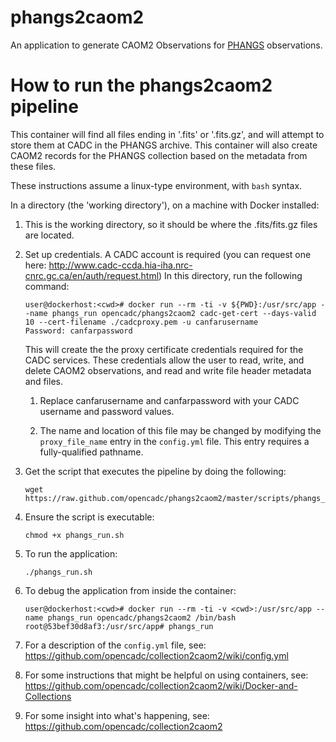 # phangs2caom2
An application to generate CAOM2 Observations for [PHANGS](https://public.nrao.edu/news/2019-alma-phangs/) observations.

# How to run the phangs2caom2 pipeline

This container will find all files ending in '.fits' or '.fits.gz', and will attempt to store them at CADC in the PHANGS archive. This container will also create CAOM2 records for the PHANGS collection based on the metadata from these files.

These instructions assume a linux-type environment, with `bash` syntax.

In a directory (the 'working directory'), on a machine with Docker installed:

1. This is the working directory, so it should be where the .fits/fits.gz files are located.

1. Set up credentials. A CADC account is required (you can request one here: 
http://www.cadc-ccda.hia-iha.nrc-cnrc.gc.ca/en/auth/request.html) In this directory, run the following command:

   ```
   user@dockerhost:<cwd># docker run --rm -ti -v ${PWD}:/usr/src/app --name phangs_run opencadc/phangs2caom2 cadc-get-cert --days-valid 10 --cert-filename ./cadcproxy.pem -u canfarusername
   Password: canfarpassword
   ```

   This will create the the proxy certificate credentials required for the 
   CADC services. These credentials allow the user to read, write, and delete 
   CAOM2 observations, and read and write file header metadata and files.
   
   1. Replace canfarusername and canfarpassword with your CADC username and 
   password values.

   1. The name and location of this file may be changed by modifying the 
   `proxy_file_name` entry in the `config.yml` file. This entry requires a 
   fully-qualified pathname.

1. Get the script that executes the pipeline by doing the following:

   ```
   wget https://raw.github.com/opencadc/phangs2caom2/master/scripts/phangs_run.sh
   ```

1. Ensure the script is executable:

    ```
    chmod +x phangs_run.sh
    ```

1. To run the application:

    ```
    ./phangs_run.sh
    ```

1. To debug the application from inside the container:

   ```
   user@dockerhost:<cwd># docker run --rm -ti -v <cwd>:/usr/src/app --name phangs_run opencadc/phangs2caom2 /bin/bash
   root@53bef30d8af3:/usr/src/app# phangs_run
   ```

1. For a description of the `config.yml` file, see: https://github.com/opencadc/collection2caom2/wiki/config.yml

1. For some instructions that might be helpful on using containers, see:
https://github.com/opencadc/collection2caom2/wiki/Docker-and-Collections

1. For some insight into what's happening, see: https://github.com/opencadc/collection2caom2
